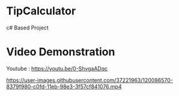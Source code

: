 # TipCalculator
c# Based Project

# Video Demonstration
Youtube : https://youtu.be/0-ShvgaADqc

https://user-images.githubusercontent.com/37221963/120086570-8379f980-c0fd-11eb-98e3-3f57cf841076.mp4

